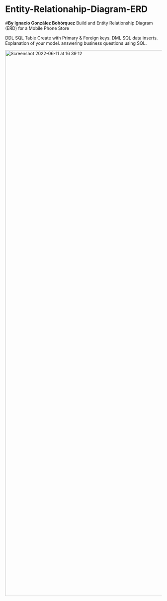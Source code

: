 # Entity-Relationahip-Diagram-ERD
#**By Ignacio González Bohórquez**
Build and Entity Relationship Diagram (ERD) for a Mobile Phone Store 

DDL SQL Table Create with Primary & Foreign keys.
DML SQL data inserts. 
Explanation of your model. 
answering business questions using SQL.

<img width="1754" alt="Screenshot 2022-06-11 at 16 39 12" src="https://user-images.githubusercontent.com/104846216/173192408-64b489d1-491b-49c0-bbf9-edbcbdf8d1af.png">

